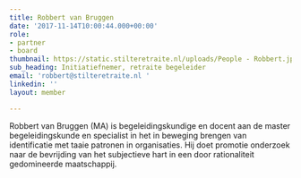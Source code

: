 ```yaml
---
title: Robbert van Bruggen
date: '2017-11-14T10:00:44.000+00:00'
role:
- partner
- board
thumbnail: https://static.stilteretraite.nl/uploads/People - Robbert.jpg
sub_heading: Initiatiefnemer, retraite begeleider
email: 'robbert@stilteretraite.nl '
linkedin: ''
layout: member

---
```

Robbert van Bruggen (MA) is begeleidingskundige en docent aan de master begeleidingskunde en specialist in het in beweging brengen van identificatie met taaie patronen in organisaties. Hij doet promotie onderzoek naar de bevrijding van het subjectieve hart in een door rationaliteit gedomineerde maatschappij.